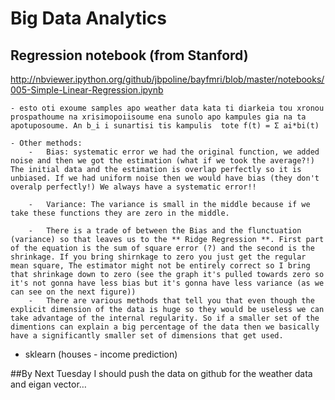 
# Big Data Analytics
## Regression notebook (from Stanford)
 http://nbviewer.ipython.org/github/jbpoline/bayfmri/blob/master/notebooks/005-Simple-Linear-Regression.ipynb
 
	- esto oti exoume samples apo weather data kata ti diarkeia tou xronou prospathoume na xrisimopoiisoume ena sunolo apo kampules gia na ta apotuposoume. An b_i i sunartisi tis kampulis  tote f(t) = Σ ai*bi(t)
	
	- Other methods: 
		-	Bias: systematic error we had the original function, we added noise and then we got the estimation (what if we took the average?!) The initial data and the estimation is overlap perfectly so it is unbiased. If we had uniform noise then we would have bias (they don't overalp perfectly!) We always have a systematic error!!
		
		-	Variance: The variance is small in the middle because if we take these functions they are zero in the middle.
		
		- 	There is a trade of between the Bias and the flunctuation (variance) so that leaves us to the ** Ridge Regression **. First part of the equation is the sum of square error (?) and the second is the shrinkage. If you bring shirnkage to zero you just get the regular mean square, The estimator might not be entirely correct so I bring that shrinkage down to zero (see the graph it's pulled towards zero so it's not gonna have less bias but it's gonna have less variance (as we can see on the next figure))
		-	There are various methods that tell you that even though the explicit dimension of the data is huge so they would be useless we can take advantage of the internal regularity. So if a smaller set of the dimentions can explain a big percentage of the data then we basically have a significantly smaller set of dimensions that get used.
		
	
	
- sklearn (houses - income prediction)

##By Next Tuesday I should push the data on github for the weather data and eigan vector…


